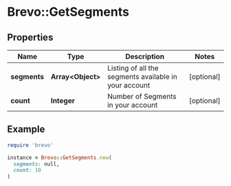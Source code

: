 # Brevo::GetSegments

## Properties

| Name | Type | Description | Notes |
| ---- | ---- | ----------- | ----- |
| **segments** | **Array&lt;Object&gt;** | Listing of all the segments available in your account | [optional] |
| **count** | **Integer** | Number of Segments in your account | [optional] |

## Example

```ruby
require 'brevo'

instance = Brevo::GetSegments.new(
  segments: null,
  count: 10
)
```

